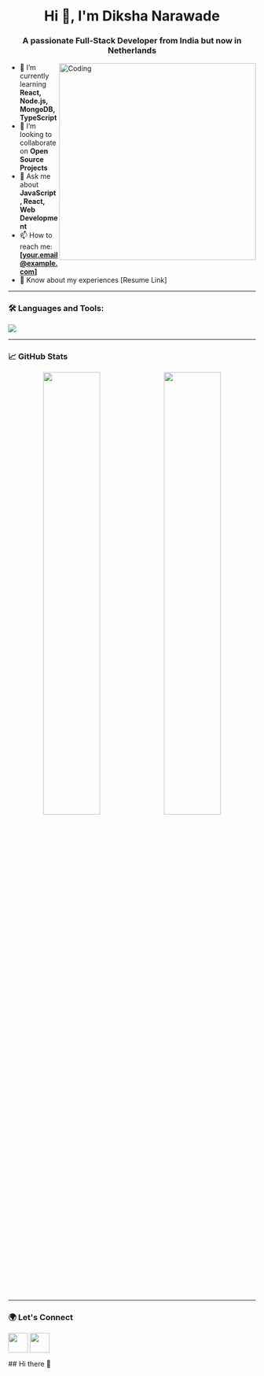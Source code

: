 <h1 align="center">Hi 👋, I'm Diksha Narawade</h1>
<h3 align="center">A passionate Full-Stack Developer from India but now in Netherlands </h3>

<img align="right" alt="Coding" width="400" src="https://cdn.dribbble.com/users/1162077/screenshots/3848914/media/7ed7d5ca074b48b328150e5a231e8d1f.gif">


- 🌱 I’m currently learning **React, Node.js, MongoDB, TypeScript**
- 👯 I’m looking to collaborate on **Open Source Projects**
- 💬 Ask me about **JavaScript, React, Web Development**
- 📫 How to reach me: **[your.email@example.com]**
- 📄 Know about my experiences [Resume Link]

---

### 🛠️ Languages and Tools:

<p align="left">
  <img src="https://skillicons.dev/icons?i=html,css,js,react,nodejs,express,mongodb,git,github,vscode,bootstrap,tailwind" />
</p>

---

### 📈 GitHub Stats

<p align="center">
  <img width="48%" src="https://github-readme-stats.vercel.app/api?username=djnarawade&show_icons=true&theme=radical" />
  <img width="48%" src="https://github-readme-streak-stats.herokuapp.com/?user=djnarawade&theme=radical" />
</p>

---

### 🌍 Let's Connect

<p align="left">
  <a href="https://www.linkedin.com/in/your-linkedin/" target="blank"><img align="center" src="https://skillicons.dev/icons?i=linkedin" height="40" /></a>
  <a href="mailto:your.email@example.com"><img align="center" src="https://skillicons.dev/icons?i=gmail" height="40" /></a>
</p>
## Hi there 👋

<!--
**djnarawade/djnarawade** is a ✨ _special_ ✨ repository because its `README.md` (this file) appears on your GitHub profile.

Here are some ideas to get you started:

- 🔭 I’m currently working on ...
- 🌱 I’m currently learning ...
- 👯 I’m looking to collaborate on ...
- 🤔 I’m looking for help with ...
- 💬 Ask me about ...
- 📫 How to reach me: ...
- 😄 Pronouns: ...
- ⚡ Fun fact: ...
-->
